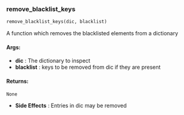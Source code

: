 

### remove_blacklist_keys
```python
remove_blacklist_keys(dic, blacklist)
```
A function which removes the blacklisted elements from a dictionary

#### Args:

* **dic** :  The dictionary to inspect
* **blacklist** :  keys to be removed from dic if they are present

#### Returns:
    None
* **Side Effects** :     Entries in dic may be removed
